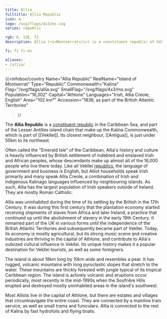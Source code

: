 ```yaml
---
title: Allia
fulltitle: Allia Republic
icon: ☘️
logo: /svg/flags/4x3/ms.svg
series: republic

rgb: 6, 136, 72
description: Allia (<i>Montserrat</i>) is a constituent republic of Vekllei located in the Lesser Antilles of the Caribbean Sea.

fi: fi fi-ms

aliases:
- /allia/
---
```

{{<infobox/country
	 Name="Allia Republic"
	 RealName="Island of Montserrat"
	 Type="Republic"
	 Commonwealth="Kalina"
	 Flag="/svg/flags/allia.svg"
	 SmallFlag="/svg/flags/4x3/ms.svg"
	 Population="16,302"
	 Capital="Athlone"
	 Languages="Irish, Allia Creole, English"
	 Area="102 km²"
	 Accession="1836, as part of the British Atlantic Territories"
 >}}

The <span class="fi fi-ms"></span> **Allia Republic** is a [constituent republic](/republics/) in the Caribbean Sea, and part of the Lesser Antilles island chain that make up the Kalina Commonwealth, which is part of [[Vekllei]]. Its closest neighbour, [[Antigua]], is just under 50km to its northeast.

Often called the "Emerald Isle" of the Caribbean, Allia's history and culture is heavily influenced by British settlement of indebted and enslaved Irish and African peoples, whose descendants make up almost all of the 16,000 people who live there today. Like all Vekllei [republics](/republics/), the language of government and business is English, but Alliot households speak Irish primarily and many speak Allia Creole, a combination of Irish and indigenous Kalinago languages influenced by neighbouring islands. As such, Allia has the largest population of Irish speakers outside of Ireland. They are mostly Roman Catholic.

Allia was uninhabited during the time of its settling by the British in the 17th Century. It was during this first century that the plantation economy started receiving shipments of slaves from Africa and later Ireland, a practice that continued up until the abolishment of slavery in the early 19th Century. It remained part of the UK in various forms until the independence of the British Atlantic Territories and subsequently became part of Vekllei. Today, its economy is mostly agricultural, but its strong music scene and creative industries are thriving in the capital of Athlone, and contribute to Allia's outsized cultural influence in Vekllei. Its unique history makes it a popular destination for Vekllei tourists, as well as some foreigners.

The island is about 18km long by 10km wide and resembles a pear. It has rugged, volcanic mountains with long pyroclastic slopes that stretch to the water. These mountains are thickly forested with jungle typical of its tropical Caribbean region. The island is actively volcanic and eruptions occur periodically, most recently in the mid-1990s when the Soufrière Hills erupted and destroyed mostly uninhabited areas in the island's southwest.

Most Alliots live in the capital of Athlone, but there are estates and villages that circumnavigate the entire coast. They are connected by a mainline train service, as well as small trams and funiculars. Allia is connected to the rest of Kalina by fast hydrofoils and flying boats.

